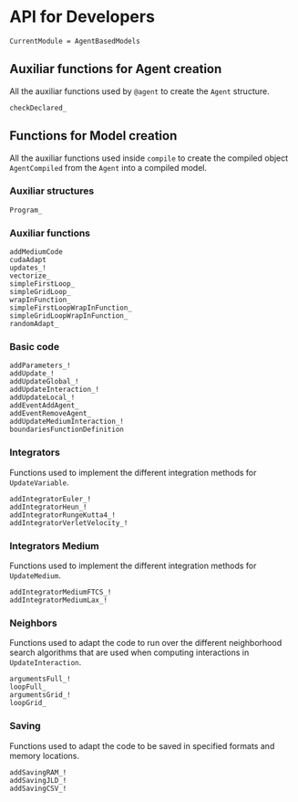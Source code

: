 # API for Developers

```@meta
CurrentModule = AgentBasedModels
```

## Auxiliar functions for Agent creation
All the auxiliar functions used by `@agent` to create the `Agent` structure.

```@docs
checkDeclared_
```
## Functions for Model creation
All the auxiliar functions used inside `compile` to create the compiled object `AgentCompiled` from the `Agent` into a compiled model.

### Auxiliar structures
```@docs
Program_
```
### Auxiliar functions
```@docs
addMediumCode
cudaAdapt
updates_!
vectorize_
simpleFirstLoop_
simpleGridLoop_
wrapInFunction_
simpleFirstLoopWrapInFunction_
simpleGridLoopWrapInFunction_
randomAdapt_
```
### Basic code
```@docs
addParameters_!
addUpdate_!
addUpdateGlobal_!
addUpdateInteraction_!
addUpdateLocal_!
addEventAddAgent_
addEventRemoveAgent_
addUpdateMediumInteraction_!
boundariesFunctionDefinition
```
### Integrators
Functions used to implement the different integration methods for `UpdateVariable`.

```@docs
addIntegratorEuler_!
addIntegratorHeun_!
addIntegratorRungeKutta4_!
addIntegratorVerletVelocity_!
```
### Integrators Medium
Functions used to implement the different integration methods for `UpdateMedium`.

```@docs
addIntegratorMediumFTCS_!
addIntegratorMediumLax_!
```
### Neighbors
Functions used to adapt the code to run over the different neighborhood search algorithms that are used when computing interactions in `UpdateInteraction`.

```@docs
argumentsFull_!
loopFull_
argumentsGrid_!
loopGrid_
```

### Saving
Functions used to adapt the code to be saved in specified formats and memory locations.

```@docs
addSavingRAM_!
addSavingJLD_!
addSavingCSV_!
```



